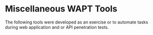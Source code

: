 # Miscellaneous WAPT Tools
The following tools were developed as an exercise or to automate tasks during web application and or API penetration tests.
